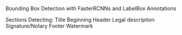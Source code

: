 Bounding Box Detection with FasterRCNNs and LabelBox Annotations

Sections Detecting:
Title 
Beginning 
Header
Legal description
Signature/Notary 
Footer 
Watermark
